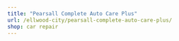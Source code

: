 ```yaml
---
title: "Pearsall Complete Auto Care Plus"
url: /ellwood-city/pearsall-complete-auto-care-plus/
shop: car repair
---
```


